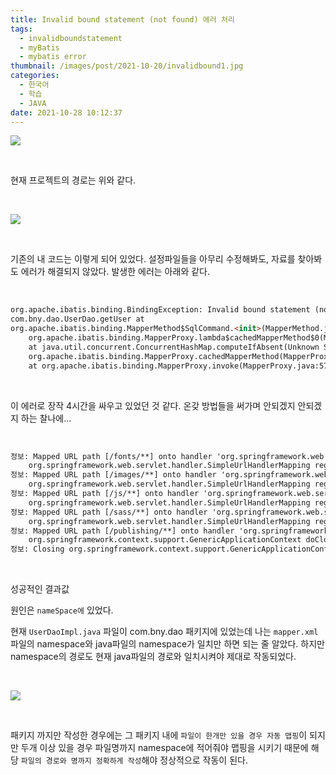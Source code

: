```yaml
---
title: Invalid bound statement (not found) 에러 처리
tags:
  - invalidboundstatement
  - myBatis
  - mybatis error
thumbnail: /images/post/2021-10-20/invalidbound1.jpg
categories:
  - 한국어
  - 학습
  - JAVA
date: 2021-10-28 10:12:37
---
```



![](/images/post/2021-10-20/invalidbound1.jpg)

<br>

현재 프로젝트의 경로는 위와 같다.

<br>

![](/images/post/2021-10-20/invalidbound2.jpg)

<br>

기존의 내 코드는 이렇게 되어 있었다.
설정파일들을 아무리 수정해봐도, 자료를 찾아봐도 에러가 해결되지 않았다.
발생한 에러는 아래와 같다.

<br>

```html
org.apache.ibatis.binding.BindingException: Invalid bound statement (not found):
com.bny.dao.UserDao.getUser at
org.apache.ibatis.binding.MapperMethod$SqlCommand.<init>(MapperMethod.java:235) at org.apache.ibatis.binding.MapperMethod.<init>(MapperMethod.java:53) at
    org.apache.ibatis.binding.MapperProxy.lambda$cachedMapperMethod$0(MapperProxy.java:62)
    at java.util.concurrent.ConcurrentHashMap.computeIfAbsent(Unknown Source) at
    org.apache.ibatis.binding.MapperProxy.cachedMapperMethod(MapperProxy.java:62)
    at org.apache.ibatis.binding.MapperProxy.invoke(MapperProxy.java:57)</init></init>
```

<br>

이 에러로 장작 4시간을 싸우고 있었던 것 같다.
온갖 방법들을 써가며 안되겠지 안되겠지 하는 찰나에...

<br>

```html
정보: Mapped URL path [/fonts/**] onto handler 'org.springframework.web.servlet.resource.ResourceHttpRequestHandler#1' 4월 09, 2019 6:02:20 오후 
    org.springframework.web.servlet.handler.SimpleUrlHandlerMapping registerHandler
정보: Mapped URL path [/images/**] onto handler 'org.springframework.web.servlet.resource.ResourceHttpRequestHandler#2' 4월 09, 2019 6:02:20 오후
    org.springframework.web.servlet.handler.SimpleUrlHandlerMapping registerHandler
정보: Mapped URL path [/js/**] onto handler 'org.springframework.web.servlet.resource.ResourceHttpRequestHandler#3' 4월 09, 2019 6:02:20 오후
    org.springframework.web.servlet.handler.SimpleUrlHandlerMapping registerHandler
정보: Mapped URL path [/sass/**] onto handler 'org.springframework.web.servlet.resource.ResourceHttpRequestHandler#4' 4월 09, 2019 6:02:20 오후
    org.springframework.web.servlet.handler.SimpleUrlHandlerMapping registerHandler
정보: Mapped URL path [/publishing/**] onto handler 'org.springframework.web.servlet.resource.ResourceHttpRequestHandler#5'testQuery xxxx@naver.com 20 4월 09, 2019 6:02:20 오후
    org.springframework.context.support.GenericApplicationContext doClose 
정보: Closing org.springframework.context.support.GenericApplicationContext@1081592: startup date [Tue Apr 09 18:02:19 KST 2019]; root of context hierarchy
```

<br>

성공적인 결과값

원인은 `nameSpace에` 있었다.

현재 `UserDaoImpl.java` 파일이 com.bny.dao 패키지에 있었는데 나는 `mapper.xml` 파일의 namespace와 java파일의 namespace가 일치만 하면 되는 줄 알았다. 하지만 namespace의 경로도 현재 java파일의 경로와 일치시켜야 제대로 작동되었다.

<br>

![](/images/post/2021-10-20/invalidbound3.jpg)

<br>

패키지 까지만 작성한 경우에는 그 패키지 내에 `파일이 한개만 있을 경우 자동 맵핑`이 되지만 두개 이상 있을 경우 파일명까지 namespace에 적어줘야 맵핑을 시키기 때문에 해당 `파일의 경로와 명까지 정확하게 작성`해야 정상적으로 작동이 된다.

